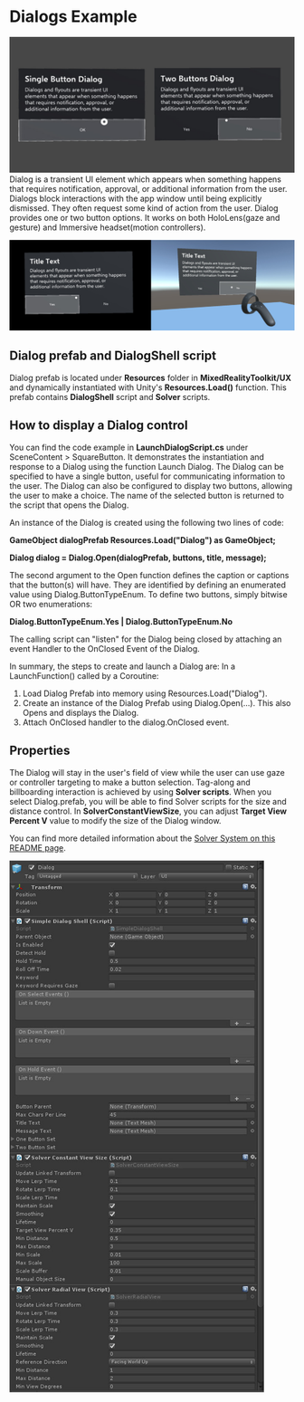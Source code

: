 # Dialogs Example
<img src="/External/ReadMeImages/MRTK_Dialog.jpg" width="650">
Dialog is a transient UI element which appears when something happens that requires notification, approval, or additional information from the user. Dialogs block interactions with the app window until being explicitly dismissed. They often request some kind of action from the user. Dialog provides one or two button options. It works on both HoloLens(gaze and gesture) and Immersive headset(motion controllers).


![Dialogs on HoloLens and Immersive Headset](/External/ReadMeImages/MRTK_Dialog_Devices.jpg)

## Dialog prefab and DialogShell script
Dialog prefab is located under **Resources** folder in **MixedRealityToolkit/UX** and dynamically instantiated with Unity's **Resources.Load()** function. This prefab contains **DialogShell** script and **Solver** scripts.

## How to display a Dialog control
You can find the code example in **LaunchDialogScript.cs** under SceneContent > SquareButton. It demonstrates the instantiation and response to a Dialog using the function Launch Dialog. The Dialog can be specified to have a single button, useful for communicating information to the user. The Dialog can also be configured to display two buttons, allowing the user to make a choice. The name of the selected button is returned to the script that opens the Dialog. 

An instance of the Dialog is created using the following two lines of code: 
 
**GameObject dialogPrefab Resources.Load("Dialog") as GameObject;**

**Dialog dialog = Dialog.Open(dialogPrefab, buttons, title, message);**
 
The second argument to the Open function defines the caption or captions that the button(s) will have. 
They are identified by defining an enumerated value using Dialog.ButtonTypeEnum. 
To define two buttons, simply bitwise OR two enumerations:
 
**Dialog.ButtonTypeEnum.Yes | Dialog.ButtonTypeEnum.No**
 
The calling script can "listen" for the Dialog being closed by attaching an event Handler to the OnClosed Event of the Dialog.
 
In summary, the steps to create and launch a Dialog are:
In a LaunchFunction() called by a Coroutine:
1. Load Dialog Prefab into memory using Resources.Load("Dialog").
2. Create an instance of the Dialog Prefab using Dialog.Open(...). This also Opens and displays the Dialog.
3. Attach OnClosed handler to the dialog.OnClosed event.

## Properties
The Dialog will stay in the user's field of view while the user can use gaze or controller targeting to make a button selection. Tag-along and billboarding interaction is achieved by using **Solver scripts**. When you select Dialog.prefab, you will be able to find Solver scripts for the size and distance control. In **SolverConstantViewSize**, you can adjust **Target View Percent V** value to modify the size of the Dialog window.

You can find more detailed information about the [Solver System on this README page](https://github.com/Microsoft/MixedRealityToolkit-Unity/blob/Dev_Working_Branch/Assets/MixedRealityToolkit-Examples/Utilities/Readme/README_SolverSystem.md).

<img src="/External/ReadMeImages/MRTK_Dialog_Inspector.jpg" width="450">

 
 
